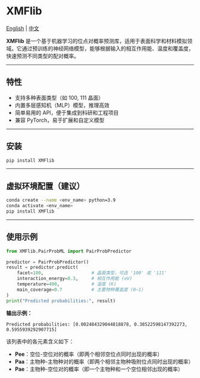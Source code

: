# XMFlib

[English](./README.md) | [中文](./README_CN.md)

**XMFlib** 是一个基于机器学习的位点对概率预测库，适用于表面科学和材料模拟领域。它通过预训练的神经网络模型，能够根据输入的相互作用能、温度和覆盖度，快速预测不同类型的配对概率。

---

## 特性

- 支持多种表面类型（如 100, 111 晶面）
- 内置多层感知机（MLP）模型，推理高效
- 简单易用的 API，便于集成到科研和工程项目
- 兼容 PyTorch，易于扩展和自定义模型

---

## 安装

```bash
pip install XMFlib
```

---

## 虚拟环境配置（建议）

```bash
conda create --name <env_name> python=3.9
conda activate <env_name>
pip install XMFlib
```

___

## 使用示例

```python
from XMFlib.PairProbML import PairProbPredictor

predictor = PairProbPredictor()
result = predictor.predict(
    facet=100,                  # 晶面类型，可选 '100' 或 '111'
    interaction_energy=0.3,     # 相互作用能 (eV)
    temperature=400,            # 温度 (K)
    main_coverage=0.7           # 主要物种覆盖度 (0~1)
)
print("Predicted probabilities:", result)
```

**输出示例：**
```
Predicted probabilities: [0.002484329044818878, 0.38522598147392273, 0.5955939292907715]
```

该列表中的各元素含义如下：

- **Pee**：空位-空位对的概率（即两个相邻空位点同时出现的概率）
- **Paa**：主物种-主物种对的概率（即两个相邻主物种吸附位点同时出现的概率）
- **Pae**：主物种-空位对的概率（即一个主物种和一个空位相邻出现的概率）